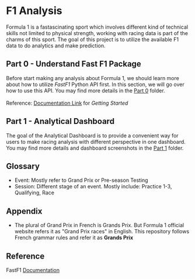 # F1 Analysis
Formula 1 is a fastascinating sport which involves different kind of technical skills not limited to physical strength, working with racing data is part of the charms of this sport. The goal of this project is to utilize the available F1 data to do analytics and make prediction.

## Part 0 - Understand Fast F1 Package
Before start making any analysis about Formula 1, we should learn more about how to utilize <i>FastF1</i> Python API first. In this section, we will go over how to use this API. You may find more details in the [Part 0](/Part0) folder.
<br><br>
Reference: <a href="https://docs.fastf1.dev/examples/index.html">Documentation Link</a> for <i>Getting Started</i>

## Part 1 - Analytical Dashboard
The goal of the Analytical Dashboard is to provide a convenient way for users to make racing analysis with different perspective in one dashboard. You may find more details and dashboard screenshots in the [Part 1](/Part1) folder.

## Glossary
<ul>
	<li>Event: Mostly refer to Grand Prix or Pre-season Testing</li>
	<li>Session: Different stage of an event. Mostly include: Practice 1-3, Qualifying, Race</li>
</ul>

## Appendix
<ul>
	<li>The plural of Grand Prix in French is Grands Prix. But Formula 1 official website refers it as "Grand Prix races" in English. This repository follows French grammar rules and refer it as <b>Grands Prix</b></li>
</ul>

## Reference
FastF1 <a href="https://docs.fastf1.dev/index.html">Documentation</a>